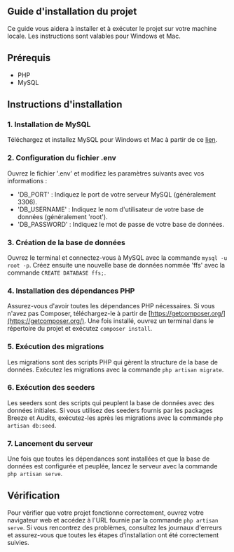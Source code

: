 ## Guide d'installation du projet
Ce guide vous aidera à installer et à exécuter le projet sur votre machine locale. Les instructions sont valables pour Windows et Mac.

## Prérequis
- PHP
- MySQL

## Instructions d'installation

### 1. Installation de MySQL
Téléchargez et installez MySQL pour Windows et Mac à partir de ce [lien](https://dev.mysql.com/downloads/installer/).

### 2. Configuration du fichier .env
Ouvrez le fichier '.env' et modifiez les paramètres suivants avec vos informations :
- 'DB_PORT' : Indiquez le port de votre serveur MySQL (généralement 3306).
- 'DB_USERNAME' : Indiquez le nom d'utilisateur de votre base de données (généralement 'root').
- 'DB_PASSWORD' : Indiquez le mot de passe de votre base de données.

### 3. Création de la base de données
Ouvrez le terminal et connectez-vous à MySQL avec la commande `mysql -u root -p`. Créez ensuite une nouvelle base de données nommée 'ffs' avec la commande `CREATE DATABASE ffs;`.

### 4. Installation des dépendances PHP
Assurez-vous d'avoir toutes les dépendances PHP nécessaires. Si vous n'avez pas Composer, téléchargez-le à partir de [https://getcomposer.org/](https://getcomposer.org/). Une fois installé, ouvrez un terminal dans le répertoire du projet et exécutez `composer install`.

### 5. Exécution des migrations
Les migrations sont des scripts PHP qui gèrent la structure de la base de données. Exécutez les migrations avec la commande `php artisan migrate`.

### 6. Exécution des seeders
Les seeders sont des scripts qui peuplent la base de données avec des données initiales. Si vous utilisez des seeders fournis par les packages Breeze et Audits, exécutez-les après les migrations avec la commande `php artisan db:seed`.

### 7. Lancement du serveur
Une fois que toutes les dépendances sont installées et que la base de données est configurée et peuplée, lancez le serveur avec la commande `php artisan serve`.

## Vérification
Pour vérifier que votre projet fonctionne correctement, ouvrez votre navigateur web et accédez à l'URL fournie par la commande `php artisan serve`. Si vous rencontrez des problèmes, consultez les journaux d'erreurs et assurez-vous que toutes les étapes d'installation ont été correctement suivies.